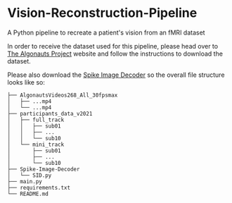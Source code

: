 # Vision-Reconstruction-Pipeline
A Python pipeline to recreate a patient's vision from an fMRI dataset

In order to receive the dataset used for this pipeline, please head over to [The Algonauts Project](http://algonauts.csail.mit.edu/2021/challenge.html#DataRelease) website and follow the instructions to download the dataset.

Please also download the [Spike Image Decoder](https://github.com/jiankliu/Spike-Image-Decoder) so the overall file structure looks like so:


    ├── AlgonautsVideos268_All_30fpsmax
    │   ├── ...mp4
    │   └── ...mp4
    ├── participants_data_v2021
    │   ├── full_track
    │   │   ├── sub01
    │   │   ├── ...
    │   │   └── sub10   
    │   └── mini_track
    │       ├── sub01
    │       ├── ...
    │       └── sub10 
    ├── Spike-Image-Decoder
    │   └── SID.py
    ├── main.py
    ├── requirements.txt
    └── README.md